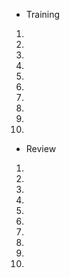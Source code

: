 - Training
1. 
2. 
3. 
4. 
5. 
6. 
7. 
8. 
9. 
10. 

- Review
1. 
2. 
3. 
4. 
5. 
6. 
7. 
8. 
9. 
10. 
